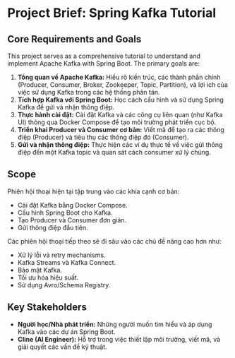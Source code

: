 # Project Brief: Spring Kafka Tutorial

## Core Requirements and Goals

This project serves as a comprehensive tutorial to understand and implement Apache Kafka with Spring Boot. The primary goals are:

1.  **Tổng quan về Apache Kafka:** Hiểu rõ kiến trúc, các thành phần chính (Producer, Consumer, Broker, Zookeeper, Topic, Partition), và lợi ích của việc sử dụng Kafka trong các hệ thống phân tán.
2.  **Tích hợp Kafka với Spring Boot:** Học cách cấu hình và sử dụng Spring Kafka để gửi và nhận thông điệp.
3.  **Thực hành cài đặt:** Cài đặt Kafka và các công cụ liên quan (như Kafka UI) thông qua Docker Compose để tạo môi trường phát triển cục bộ.
4.  **Triển khai Producer và Consumer cơ bản:** Viết mã để tạo ra các thông điệp (Producer) và tiêu thụ các thông điệp đó (Consumer).
5.  **Gửi và nhận thông điệp:** Thực hiện các ví dụ thực tế về việc gửi thông điệp đến một Kafka topic và quan sát cách consumer xử lý chúng.

## Scope

Phiên hội thoại hiện tại tập trung vào các khía cạnh cơ bản:
- Cài đặt Kafka bằng Docker Compose.
- Cấu hình Spring Boot cho Kafka.
- Tạo Producer và Consumer đơn giản.
- Gửi thông điệp đầu tiên.

Các phiên hội thoại tiếp theo sẽ đi sâu vào các chủ đề nâng cao hơn như:
- Xử lý lỗi và retry mechanisms.
- Kafka Streams và Kafka Connect.
- Bảo mật Kafka.
- Tối ưu hóa hiệu suất.
- Sử dụng Avro/Schema Registry.

## Key Stakeholders

- **Người học/Nhà phát triển:** Những người muốn tìm hiểu và áp dụng Kafka vào các dự án Spring Boot.
- **Cline (AI Engineer):** Hỗ trợ trong việc thiết lập môi trường, viết mã, và giải quyết các vấn đề kỹ thuật.
